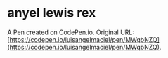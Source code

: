 # anyel lewis rex

A Pen created on CodePen.io. Original URL: [https://codepen.io/luisangelmaciel/pen/MWqbNZQ](https://codepen.io/luisangelmaciel/pen/MWqbNZQ).

